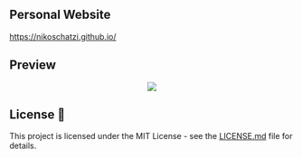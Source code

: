 ## Personal Website 

https://nikoschatzi.github.io/

## Preview
<p align="center"> 
  <kbd>
    <a href="https://nikoschatzi.github.io" target="_blank"><img src="examples/preview.gif">
  </a>
  </kbd>
</p>


## License 📄
This project is licensed under the MIT License - see the [LICENSE.md](./LICENSE) file for details.
